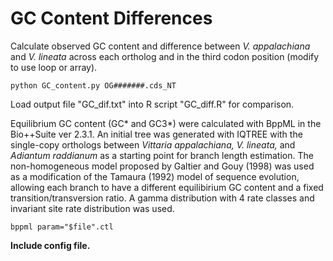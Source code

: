 # GC Content Differences

Calculate observed GC content and difference between <i> V. appalachiana </i> and <i> V. lineata </i> across each ortholog and in the third codon position (modify to use loop or array). 

```
python GC_content.py OG#######.cds_NT
```

Load output file "GC_dif.txt" into R script "GC_diff.R" for comparison. 

Equilibrium GC content (GC* and GC3*) were calculated with BppML in the Bio++Suite ver 2.3.1. An initial tree was generated with IQTREE with the single-copy orthologs between <i>Vittaria appalachiana, V. lineata,</i> and <i>Adiantum raddianum</i> as a starting point for branch length estimation. The non-homogeneous model proposed by Galtier and Gouy (1998) was used as a modification of the Tamaura (1992) model of sequence evolution, allowing each branch to have a different equilibirium GC content and a fixed transition/transversion ratio. A gamma distribution with 4 rate classes and invariant site rate distribution was used. 
```
bppml param="$file".ctl
```
<b>Include config file.</b>
